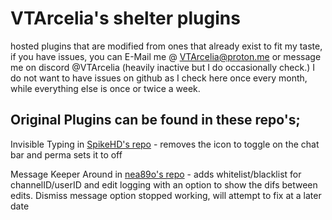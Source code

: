 # VTArcelia's shelter plugins
hosted plugins that are modified from ones that already exist to fit my taste, if you have issues, you can E-Mail me @ VTArcelia@proton.me or message me on discord @VTArcelia (heavily inactive but I do occasionally check.) I do not want to have issues on github as I check here once every month, while everything else is once or twice a week. 

Original Plugins can be found in these repo's;
---
Invisible Typing in [SpikeHD's repo](https://github.com/SpikeHD/shelter-plugins) - removes the icon to toggle on the chat bar and perma sets it to off

Message Keeper Around in [nea89o's repo](https://github.com/nea89o/shelter-plugins) - adds whitelist/blacklist for channelID/userID and edit logging with an option to show the difs between edits. Dismiss message option stopped working, will attempt to fix at a later date

